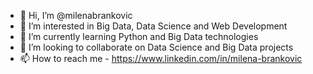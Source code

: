 - 👋 Hi, I’m @milenabrankovic
- 👀 I’m interested in Big Data, Data Science and Web Development
- 🌱 I’m currently learning Python and Big Data technologies
- 💞️ I’m looking to collaborate on Data Science and Big Data projects
- 📫 How to reach me - https://www.linkedin.com/in/milena-brankovic

<!---
milenabrankovic/milenabrankovic is a ✨ special ✨ repository because its `README.md` (this file) appears on your GitHub profile.
You can click the Preview link to take a look at your changes.
--->

